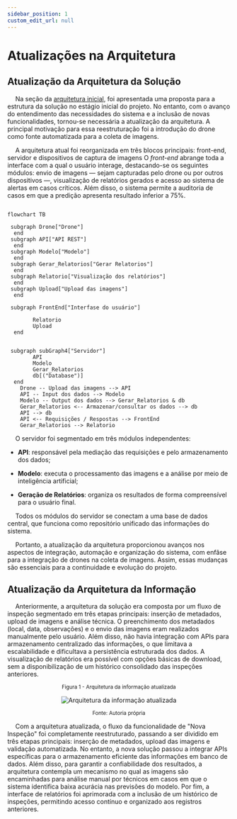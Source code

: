 ```yaml
---
sidebar_position: 1
custom_edit_url: null
---
```


# Atualizações na Arquitetura

## Atualização da Arquitetura da Solução

&emsp; Na seção da [arquitetura inicial](/docs/docs/sprint-1/especificacoes-tecnicas/Arquitetura_Inicial.md), foi apresentada uma proposta para a estrutura da solução no estágio inicial do projeto. No entanto, com o avanço do entendimento das necessidades do sistema e a inclusão de novas funcionalidades, tornou-se necessária a atualização da arquitetura. A principal motivação para essa reestruturação foi a introdução do drone como fonte automatizada para a coleta de imagens.

&emsp; A arquitetura atual foi reorganizada em três blocos principais: front-end, servidor e dispositivos de captura de imagens O *front-end* abrange toda a interface com a qual o usuário interage, destacando-se os seguintes módulos: envio de imagens — sejam capturadas pelo drone ou por outros dispositivos —, visualização de relatórios gerados e acesso ao sistema de alertas em casos críticos. Além disso, o sistema permite a auditoria de casos em que a predição apresenta resultado inferior a 75%.

```mermaid

flowchart TB

 subgraph Drone["Drone"]
  end
 subgraph API["API REST"]
  end
 subgraph Modelo["Modelo"]
  end
 subgraph Gerar_Relatorios["Gerar Relatorios"]
  end
 subgraph Relatorio["Visualização dos relatórios"]
  end
 subgraph Upload["Upload das imagens"]
  end

 subgraph FrontEnd["Interfase do usuário"]

        Relatorio
        Upload
  end
  

 subgraph subGraph4["Servidor"]
        API
        Modelo
        Gerar_Relatorios
        db[("Database")]
  end
    Drone -- Upload das imagens --> API
    API -- Input dos dados --> Modelo
    Modelo -- Output dos dados --> Gerar_Relatorios & db
    Gerar_Relatorios <-- Armazenar/consultar os dados --> db
    API --> db
    API <-- Requisições / Respostas --> FrontEnd
    Gerar_Relatorios --> Relatorio

```

&emsp; O servidor foi segmentado em três módulos independentes:

* **API**: responsável pela mediação das requisições e pelo armazenamento dos dados;

* **Modelo**: executa o processamento das imagens e a análise por meio de inteligência artificial;

* **Geração de Relatórios**: organiza os resultados de forma compreensível para o usuário final.

&emsp; Todos os módulos do servidor se conectam a uma base de dados central, que funciona como repositório unificado das informações do sistema.

&emsp; Portanto, a atualização da arquitetura proporcionou avanços nos aspectos de integração, automação e organização do sistema, com enfâse para a integração de drones na coleta de imagens. Assim, essas mudanças são essenciais para a continuidade e evolução do projeto.

## Atualização da Arquitetura da Informação

&emsp; Anteriormente, a arquitetura da solução era composta por um fluxo de inspeção segmentado em três etapas principais: inserção de metadados, upload de imagens e análise técnica. O preenchimento dos metadados (local, data, observações) e o envio das imagens eram realizados manualmente pelo usuário. Além disso, não havia integração com APIs para armazenamento centralizado das informações, o que limitava a escalabilidade e dificultava a persistência estruturada dos dados. A visualização de relatórios era possível com opções básicas de download, sem a disponibilização de um histórico consolidado das inspeções anteriores.

<div align="center" width="100%">

<sub>Figura 1 - Arquitetura da informação atualizada</sub>

![Arquitetura da informação atualizada](/img/arquiteturaInfoSprint2.png)

<sup>Fonte: Autoria própria </sup>

</div>

&emsp; Com a arquitetura atualizada, o fluxo da funcionalidade de "Nova Inspeção" foi completamente reestruturado, passando a ser dividido em três etapas principais: inserção de metadados, upload das imagens e validação automatizada. No entanto, a nova solução passou a integrar APIs específicas para o armazenamento eficiente das informações em banco de dados. Além disso,  para garantir a confiabilidade dos resultados, a arquitetura contempla um mecanismo no qual as imagens são encaminhadas para análise manual por técnicos em casos em que o sistema identifica baixa acurácia nas previsões do modelo. Por fim, a interface de relatórios foi aprimorada com a inclusão de um histórico de inspeções, permitindo acesso contínuo e organizado aos registros anteriores.